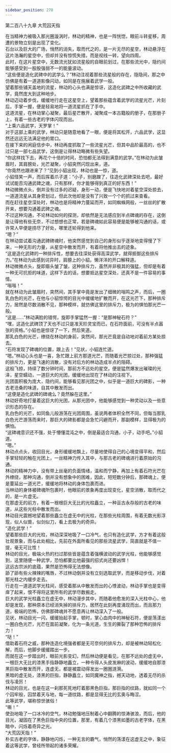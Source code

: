 ```yaml
---
sidebar_position: 270
---
```

 第二百八十九章 大荒囚天指


在当精神力被吸入那光圈漩涡时，林动的精神，也是一阵恍惚，眼前斗转星移，周遭的景物立刻是出现了变化。  
石台以及巨大的广场，悄然的消失，取而代之的，是一片无尽的星空，林动悬浮在这片浩瀚的星空中，但却并没有惊慌失措，而是视线一转，望向四周。  
此时，在这片星空中，无数流光犹如流星般的自眼前划过，在那些流光中，隐约间能够感受到一股股强弱不一的能量波动。  
“这些便是造化武碑中的武学么？”林动注视着那些流星般的存在，隐隐间，那之中仿佛是有着一道道影像闪动，如同是在施展着武学一般。  
望着那些铺天盖地的流星，林动的心头也满是惊讶，这造化武碑之中所收藏的武学，竟然庞大到这种地步。  
林动迈动着步伐，缓缓地行走在这星空上，望着那些蕴含着武学的流星光芒，片刻后，手掌一握，便是轻易地将一道流星抓在了手中。  
这道流星，在林动掌心凝聚，最后星芒散开，凝聚成一本古籍般的册子，在那册子上，有着一些古老的字体闪现而出。  
“上乘六品武学，天罗掌！”  
对于这部上乘的武学，林动只是随意地看了一眼，便是将其松开，六品武学，这显然还远远无法满足他的胃口。  
在接下来的闲庭信步中，林动再度抓取了一些流星光芒，但其中品阶最高的，也不过只是一部七品武学，这倒是让得林动略微有些失望。  
“你这样找下去，再花个十倍的时间，恐怕都无法得到满意的武学。”在林动为此皱眉时，其肩膀处，光芒凝聚，小貂突然闪现出来，道。  
“你竟然也跟进来了？”见到小貂出现，林动也是一惊，道。  
小貂怪笑一声，而后挥着爪子道：“小子，别磨蹭了，往造化武碑深处去吧，最好试试能否沟通武碑之魂，只有那样，你才能够得到真正的好东西！”  
林动微微点头，倒并没有过多的迟疑，身形一动，便是飞快地对着星空深处掠去，一道道流星从其身旁划过，但此次他却是没有了兴致一个个的抓过来查看。  
而在赶往星空深处时，林动也是将精神力蔓延而开，如同蜘蛛网般，一丝丝的扩散开来，想要沟通着武碑之魂。  
不过这种沟通，不论林动如何的探测，却依然是无法感应到半点碑魂的存在，这倒是让得他有些无奈，不过想想也正常，若是碑魂如此容易便是能够被沟通的话，或许常人早便是捞尽了好处，哪里还轮得到他来。  
“嗯？”  
在林动尝试着沟通武碑碑魂时，他突然感觉到自己的身形似乎逐渐地变得慢了下来，一种无形的力量，从星空中散发而开，有着将他推出去的迹象。  
“这是造化武碑的一种排斥性，想要去往深处获得高深武学，就得抵御这些排斥力。”在林动为此感到诧异时，肩膀上的小貂，懒洋洋的开口解释道。  
林动微微点头，旋即眉头皱了皱，这种排斥力，虽然并非极其的强猛，但却是有着一种无可抗拒的味道，这样下去的话，想要抵达星空深处，还真不是一件容易的事情。  
“嗡嗡！”  
就在林动为此皱眉时，突然间，其手掌中竟是发出了细微的嗡鸣之声，而后，一圈乳白色的光芒，在他与小貂惊愕的目光中缓缓地扩散而开，在这光芒下，那种排斥力，居然是尽数消散不见，那种模样，就仿佛这里的排斥力，极为的惧怕那光芒一般。  
“这是……”林动满脸的错愕，旋即手掌猛然一握：“是那神秘石符？”  
“嘿，这造化武碑顶了天也不过只是准天阶灵宝而已，在石符面前，可没有半点嚣张的资格。”小貂也是惊讶了一下，然后笑道。  
那乳白色的光芒，缭绕在林动的身前，突然间，那光芒竟是自动地对着前方某处掠去。  
“石符发现了碑魂的位置，跟上去！”见状，小貂连忙道。  
“嗯。”林动心头也是一喜，急忙跟上前方那道光芒，而随着光芒掠过处，那种强猛的排斥力，更是飞速的消散，没有对后方的林动造成半点的阻碍。  
这般飞掠，持续了数分钟时间，那前方不远处的星空，便是猛然爆发出璀璨的光泽，星空蠕动，一道巨大的光团，缓缓地出现在了林动的注视下。  
光团面积极为庞大，隐约间，能够看见那光团之中，似乎是一道巨大的碑影，一种古老沧桑的味道，自其中散发而出。  
“这便是造化武碑的碑魂么？竟然躲在这里。”  
林动好奇地打量着这巨大的光团，从那光团中，他能够感觉到一种灵动以及一些意识形态的存在。  
乳白色的光芒，如同鱼儿般游荡在光团周围，虽说两者体积全然不同，但每当那乳白色光芒游荡而来时，那巨大的碑影都是会急忙闪避而开，那副模样，显得极为的惧怕。  
“这碑魂意识还不强，处于懵懂混沌之中，倒是最适合沟通，小子，动手吧。”小貂道。  
“嗯。”  
林动点点头，收回目光，身形缓缓地飘上，尽量地使得自己的心境变得平和，然后手掌轻轻的触在光团上，一丝精神力传入其中，与那古老的碑魂进行着原始的沟通。  
林动的精神力中，没有带上丝毫的负面情绪，温和而宁静，再加上有着石符光芒在外缭绕，那种沟通，倒并没有想象中的困难，因此，短短数分钟后，那碑魂上，便是蔓延出一道光芒，缓缓地将林动的身体包裹而进。  
当林动的身体被碑魂所包裹时，他眼前的景象再度出现变化，星空消散，取而代之的，是一片虚无。  
在那虚无的前方，有着一根根巨大无比的光柱矗立，一种亘古永存般的古老的味道，从这些光柱中散发而出。  
林动目光震撼地望着那些矗立在虚无中的光柱，在那些光柱周围，有着无数光影浮现，似人似兽，似剑似刀，看上去极为的奇异。  
“造化武学！”  
望着那些巨大的光柱，林动深深地吸了一口冷气，也只有造化武学，方才有着这般壮观景象，而与此处相比，先前在外面所看见的那些流星武学，简直就是不值一提，毫无可比性！  
林动的目光，极端火热的扫过那些皆是蕴含着强横波动的武学光柱，他能够感觉到，这里随便一种武学，恐怕都要比他最强的招式尚还要凶悍！  
这远古宗派的底蕴，果然是恐怖得无法想像。  
舔了舔有些火辣辣的嘴唇，不过林动倒并没有立刻选取武学，而是移动步伐，对着那光柱之内缓步走去。  
行走在一道道武学光柱间，感受着那从中散发而出的心悸波动，林动手掌也是变得痒了起来，恨不得将这里所有的武学尽数搬走。  
巨大的武学光柱矗立在虚无中，林动漫步其中，而随着他愈发的深入光柱中心，他却是发现，那种原本已经消失掉的排斥力，居然在此刻再度涌现而出，而且那力道，极端的恐怖，仿佛那碑魂并不愿意再让林动深入了一般。  
见状，林动目光一闪，缓缓抬起手掌，顿时，掌心血肉中的神秘石符，便是荡漾出一圈白色光芒，光芒在面前凝聚，化为一条光道，生生的撕裂了那种恐怖的排斥力！  
“哒！”  
借助着石符之威，那种连造化境强者都是无可奈何的排斥力，却是被林动轻松化解，而后，他脚步缓缓踏出一步。  
而就在这一步踏出时，眼前光影变幻，然后林动便是看见，在那不远处的虚无中，一根巨大无比的漆黑手指静静地矗立，一种令得人头皮发麻的波动，缓缓地自那漆黑巨指中散发而开，连虚无，都是被震动得发出一圈圈涟漪。  
黑暗的虚无处，漆黑的巨指，静静矗立，如同魔神之指，撼天动地，透着无尽的杀伐与凌厉！  
林动的目光，也是在这一刹那死死地盯着那黑色巨指，那巨指的纹路，就如同一个个囚牢般，囚禁着天与地，每一道纹路，都是显得无比的玄奥与晦涩。  
此等武学，堪称惊世骇俗！  
“嘶！”  
使劲地吸了一口冰冷的空气，林动勉强地压制着心中翻腾的惊涛骇浪，而后，他的目光，凝固在了黑色巨指中央的位置，那里，有着几个漆黑如墨的古老字体，在黑暗中，闪烁着奇异之光。  
“大荒囚天指！”  
朴实古老的字体，静静地闪烁，一种无言的霸气，悄然的荡漾在这虚无之中，象征着这等武学，曾经所带起的诸多荣耀。  
  
  
